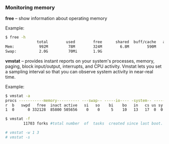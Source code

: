 ### Monitoring memory

**free** – show information about operating memory

Example:
```bash
$ free -h
              total        used        free      shared  buff/cache   available
Mem:           992M         78M        324M        6.8M        590M        746M
Swap:          2.0G         70Mi       1.9G
```
**vmstat** – provides instant reports on your system's processes, memory, paging, block input/output, interrupts, and CPU activity. Vmstat lets you set a sampling interval so that you can observe system activity in near-real time.

Example:
```bash
$ vmstat -a
procs -----------memory---------- ---swap-- -----io---- -system-- ------cpu-----
r  b   swpd   free  inact active   si   so    bi    bo   in   cs us sy id wa st
1  0      0 332128  85800 505656    0    0     5    10   13   17  0  0 100  0  0

$ vmstat -f
        11703 forks #total number  of  tasks  created since last boot.

# vmstat -w 1 3
# vmstat -s
```
